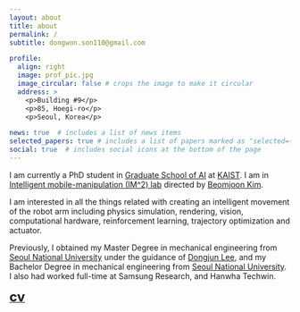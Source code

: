 ```yaml
---
layout: about
title: about
permalink: /
subtitle: dongwon.son110@gmail.com

profile:
  align: right
  image: prof_pic.jpg
  image_circular: false # crops the image to make it circular
  address: >
    <p>Building #9</p>
    <p>85, Hoegi-ro</p>
    <p>Seoul, Korea</p>

news: true  # includes a list of news items
selected_papers: true # includes a list of papers marked as "selected={true}"
social: true  # includes social icons at the bottom of the page
---
```


I am currently a PhD student in [Graduate School of AI](https://gsai.kaist.ac.kr/) at [KAIST](https://www.kaist.ac.kr/en/). I am in [Intelligent mobile-manipulation (IM^2) lab](https://imsquared.github.io/) directed by [Beomjoon Kim](https://beomjoonkim.github.io/).

I am interested in all the things related with creating an intelligent movement of the robot arm including physics simulation, rendering, vision, computational hardware, reinforcement learning, trajectory optimization and actuator.

Previously, I obtained my Master Degree in mechanical engineering from [Seoul National University](https://me.snu.ac.kr/) under the guidance of [Dongjun Lee](http://inrol.snu.ac.kr/), and my Bachelor Degree in mechanical engineering from [Seoul National University](https://me.snu.ac.kr/). I also had worked full-time at Samsung Research, and Hanwha Techwin.

**[<font size="5">cv</font>](../assets/pdf/CV_Dongwon_Son_20220605.pdf)**
